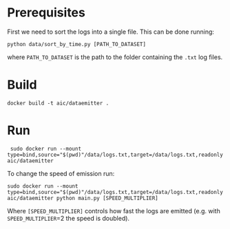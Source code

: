 # Prerequisites
First we need to sort the logs into a single file.
This can be done running:

`python data/sort_by_time.py [PATH_TO_DATASET]`

where `PATH_TO_DATASET` is the path to the folder containing the `.txt` log files.
# Build
`docker build -t aic/dataemitter .`

# Run
` sudo docker run --mount type=bind,source="$(pwd)"/data/logs.txt,target=/data/logs.txt,readonly aic/dataemitter`

To change the speed of emission run:

`sudo docker run --mount type=bind,source="$(pwd)"/data/logs.txt,target=/data/logs.txt,readonly aic/dataemitter python main.py
 [SPEED_MULTIPLIER]`

Where `[SPEED_MULTIPLIER]` controls how fast the logs are emitted (e.g. with `SPEED_MULTIPLIER`=2 the speed is doubled).